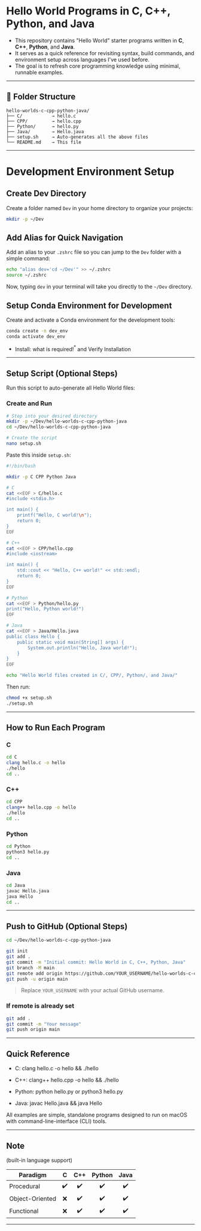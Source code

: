 
# Hello World Programs in C, C++, Python, and Java

- This repository contains "Hello World" starter programs written in **C**, **C++**, **Python**, and **Java**.  
- It serves as a quick reference for revisiting syntax, build commands, and environment setup across languages I've used before.  
- The goal is to refresh core programming knowledge using minimal, runnable examples.

---

## 📁 Folder Structure

```
hello-worlds-c-cpp-python-java/
├── C/           → hello.c
├── CPP/         → hello.cpp
├── Python/      → hello.py
├── Java/        → Hello.java
├── setup.sh     → Auto-generates all the above files
└── README.md    → This file
```

---

# Development Environment Setup

## Create Dev Directory

Create a folder named `Dev` in your home directory to organize your projects:

```bash
mkdir -p ~/Dev
```

## Add Alias for Quick Navigation

Add an alias to your `.zshrc` file so you can jump to the `Dev` folder with a simple command:

```bash
echo "alias dev='cd ~/Dev'" >> ~/.zshrc
source ~/.zshrc
```

Now, typing `dev` in your terminal will take you directly to the `~/Dev` directory.

## Setup Conda Environment for Development

Create and activate a Conda environment for the development tools:

```bash
conda create -n dev_env
conda activate dev_env
```

- Install: what is required!$^*$ and Verify Installation

---

## Setup Script (Optional Steps)

Run this script to auto-generate all Hello World files:

### Create and Run

```bash
# Step into your desired directory
mkdir -p ~/Dev/hello-worlds-c-cpp-python-java
cd ~/Dev/hello-worlds-c-cpp-python-java

# Create the script
nano setup.sh
```

Paste this inside `setup.sh`:

```bash
#!/bin/bash

mkdir -p C CPP Python Java

# C
cat <<EOF > C/hello.c
#include <stdio.h>

int main() {
    printf("Hello, C world!\n");
    return 0;
}
EOF

# C++
cat <<EOF > CPP/hello.cpp
#include <iostream>

int main() {
    std::cout << "Hello, C++ world!" << std::endl;
    return 0;
}
EOF

# Python
cat <<EOF > Python/hello.py
print("Hello, Python world!")
EOF

# Java
cat <<EOF > Java/Hello.java
public class Hello {
    public static void main(String[] args) {
        System.out.println("Hello, Java world!");
    }
}
EOF

echo "Hello World files created in C/, CPP/, Python/, and Java/"
```

Then run:

```bash
chmod +x setup.sh
./setup.sh
```

---

## How to Run Each Program

### C

```bash
cd C
clang hello.c -o hello
./hello
cd ..
```

### C++

```bash
cd CPP
clang++ hello.cpp -o hello
./hello
cd ..
```

### Python

```bash
cd Python
python3 hello.py
cd ..
```

### Java

```bash
cd Java
javac Hello.java
java Hello
cd ..
```

---

## Push to GitHub (Optional Steps)

```bash
cd ~/Dev/hello-worlds-c-cpp-python-java

git init
git add .
git commit -m "Initial commit: Hello World in C, C++, Python, Java"
git branch -M main
git remote add origin https://github.com/YOUR_USERNAME/hello-worlds-c-cpp-python-java.git
git push -u origin main
```

> Replace `YOUR_USERNAME` with your actual GitHub username.

### If remote is already set

```bash
git add .
git commit -m "Your message"
git push origin main
```
---

## Quick Reference

- C: clang hello.c -o hello && ./hello

- C++: clang++ hello.cpp -o hello && ./hello

- Python: python hello.py or python3 hello.py

- Java: javac Hello.java && java Hello

All examples are simple, standalone programs designed to run on macOS with command-line-interface (CLI) tools.

---

## Note
(built-in language support)

| Paradigm        |   C  | C++ | Python | Java |
| --------------- | :--: | :-: | :----: | :--: |
| Procedural      |  ✔️  |  ✔️ |   ✔️   |  ✔️  |
| Object-Oriented |   ❌  |  ✔️ |   ✔️   |  ✔️  |
| Functional |   ❌  |  ✔️ |   ✔️   |  ✔️  |


--- 

